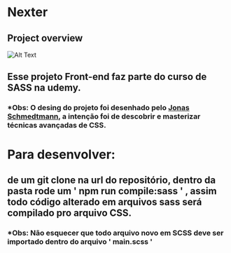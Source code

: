# Nexter

## Project overview
![Alt Text](https://github.com/matheussss1/Nexter-Front-End/blob/master/assets/img/gif/gifReadme.gif)

## Esse projeto Front-end faz parte do curso de SASS na udemy.
### *Obs: O desing do projeto foi desenhado pelo [Jonas Schmedtmann](https://www.udemy.com/user/jonasschmedtmann/), a intenção foi de descobrir e masterizar técnicas avançadas de CSS.

# Para desenvolver:

## de um git clone na url do repositório, dentro da pasta rode um ' npm run compile:sass ' , assim todo código alterado em arquivos sass será compilado pro arquivo CSS.
### *Obs: Não esquecer que todo arquivo novo em SCSS deve ser importado dentro do arquivo ' main.scss '
